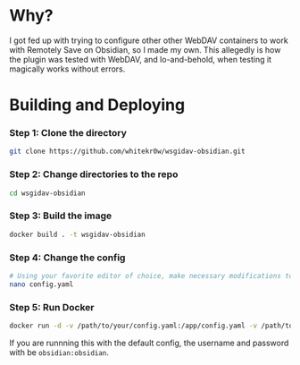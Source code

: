 # Why?
I got fed up with trying to configure other other WebDAV containers to work with Remotely Save on Obsidian, so I made my own.
This allegedly is how the plugin was tested with WebDAV, and lo-and-behold, when testing it magically works without errors.

# Building and Deploying
### Step 1: Clone the directory
```bash
git clone https://github.com/whitekr0w/wsgidav-obsidian.git
```

### Step 2: Change directories to the repo
```bash
cd wsgidav-obsidian
```

### Step 3: Build the image
```bash
docker build . -t wsgidav-obsidian
```

### Step 4: Change the config
```bash
# Using your favorite editor of choice, make necessary modifications to the config file.
nano config.yaml
```

### Step 5: Run Docker
```bash
docker run -d -v /path/to/your/config.yaml:/app/config.yaml -v /path/to/serve:/var/dav -p 8080:8080 wsgidav-obsidian
```

If you are runnning this with the default config, the username and password with be `obsidian:obsidian`.
